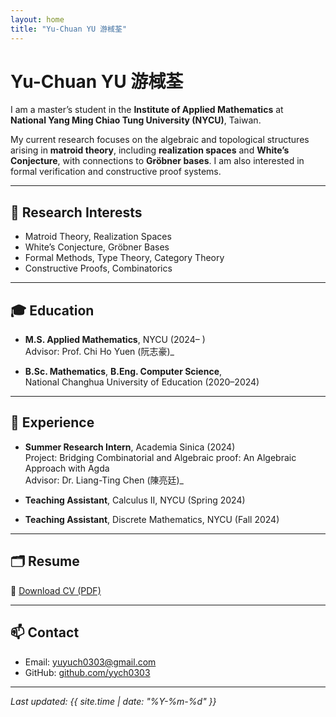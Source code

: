 ```yaml
---
layout: home
title: "Yu-Chuan YU 游棫荃"
---
```


# Yu-Chuan YU 游棫荃

I am a master’s student in the **Institute of Applied Mathematics** at  
**National Yang Ming Chiao Tung University (NYCU)**, Taiwan.

My current research focuses on the algebraic and topological structures arising in **matroid theory**, including **realization spaces** and **White’s Conjecture**, with connections to **Gröbner bases**. I am also interested in formal verification and constructive proof systems.

---

## 🔬 Research Interests

- Matroid Theory, Realization Spaces  
- White’s Conjecture, Gröbner Bases  
- Formal Methods, Type Theory, Category Theory  
- Constructive Proofs, Combinatorics

---

## 🎓 Education

- **M.S. Applied Mathematics**, NYCU (2024– )  
  Advisor: Prof. Chi Ho Yuen (阮志豪)_

- **B.Sc. Mathematics**, **B.Eng. Computer Science**,  
  National Changhua University of Education (2020–2024)  

---

## 🧪 Experience

- **Summer Research Intern**, Academia Sinica (2024)  
  Project: Bridging Combinatorial and Algebraic proof: An Algebraic Approach with Agda  
  Advisor: Dr. Liang-Ting Chen (陳亮廷)_

- **Teaching Assistant**, Calculus II, NYCU (Spring 2024)  
- **Teaching Assistant**, Discrete Mathematics, NYCU (Fall 2024)

---

## 🗂 Resume

📄 [Download CV (PDF)](/yych_CV.pdf)

---

## 📫 Contact

- Email: [yuyuch0303@gmail.com](mailto:yuyuch0303@gmail.com)  
- GitHub: [github.com/yych0303](https://github.com/yych0303)

---

_Last updated: {{ site.time | date: "%Y-%m-%d" }}_
